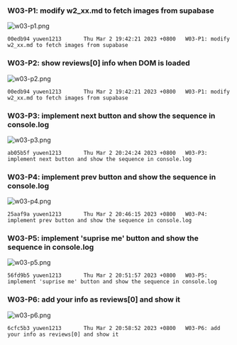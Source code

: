 ### W03-P1: modify w2_xx.md to fetch images from supabase

![w03-p1.png](<https://hlbovfzvhsftjuylmwlc.supabase.co/storage/v1/object/public/demo-40/md_1N_img/w03-p1%20(1).png?t=2023-03-02T11%3A12%3A45.302Z>)

```
00edb94 yuwen1213       Thu Mar 2 19:42:21 2023 +0800   W03-P1: modify w2_xx.md to fetch images from supabase
```

### W03-P2: show reviews[0] info when DOM is loaded

![w03-p2.png](https://hlbovfzvhsftjuylmwlc.supabase.co/storage/v1/object/public/demo-40/md_1N_img/w03-p2.png)

```
00edb94 yuwen1213       Thu Mar 2 19:42:21 2023 +0800   W03-P1: modify w2_xx.md to fetch images from supabase
```

### W03-P3: implement next button and show the sequence in console.log

![w03-p3.png](https://hlbovfzvhsftjuylmwlc.supabase.co/storage/v1/object/public/demo-40/md_1N_img/w03-p3.png)

```
ab05b5f yuwen1213       Thu Mar 2 20:24:24 2023 +0800   W03-P3: implement next button and show the sequence in console.log
```

### W03-P4: implement prev button and show the sequence in console.log

![w03-p4.png](https://hlbovfzvhsftjuylmwlc.supabase.co/storage/v1/object/public/demo-40/md_1N_img/w03-p4.png)

```
25aaf9a yuwen1213       Thu Mar 2 20:46:15 2023 +0800   W03-P4: implement prev button and show the sequence in console.log
```

### W03-P5: implement 'suprise me' button and show the sequence in console.log

![w03-p5.png](https://hlbovfzvhsftjuylmwlc.supabase.co/storage/v1/object/public/demo-40/md_1N_img/w03-p5.png)

```
56fd9b5 yuwen1213       Thu Mar 2 20:51:57 2023 +0800   W03-P5: implement 'suprise me' button and show the sequence in console.log
```

### W03-P6: add your info as reviews[0] and show it

![w03-p6.png](https://hlbovfzvhsftjuylmwlc.supabase.co/storage/v1/object/public/demo-40/md_1N_img/w03-p6.png)

```
6cfc5b3 yuwen1213       Thu Mar 2 20:58:52 2023 +0800   W03-P6: add your info as reviews[0] and show it
```
